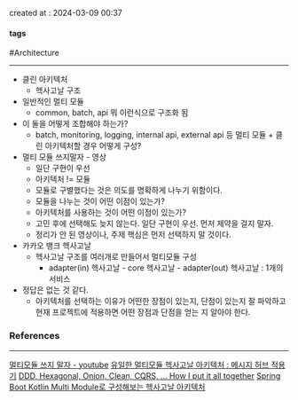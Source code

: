created at : 2024-03-09 00:37

#### tags

#Architecture 

--- 

- 클린 아키텍처
	- 헥사고날 구조
- 일반적인 멀티 모듈
	- common, batch, api 뭐 이런식으로 구조화 됨
- 이 둘을 어떻게 조합해야 하는가?
	- batch, monitoring, logging, internal api, external api 등 멀티 모듈 + 클린 아키텍처할 경우 어떻게 구성?
- 멀티 모듈 쓰지말자 - 영상
	- 일단 구현이 우선
	- 아키텍처 != 모듈
	- 모듈로 구별했다는 것은 의도를 명확하게 나누기 위함이다.
	- 모듈을 나누는 것이 어떤 이점이 있는가?
	- 아키텍처를 사용하는 것이 어떤 이점이 있는가?
	- 고민 후에 선택해도 늦지 않는다. 일단 구현이 우선. 먼저 제약을 걸지 말자.
	- 정리가 안 된 영상이나, 주제 핵심은 먼저 선택하지 말 것이다.
- 카카오 뱅크 헥사고날
	- 헥사고날 구조를 여러개로 만들어서 멀티모듈 구성
		- adapter(in) 헥사고날 - core 헥사고날 - adapter(out) 헥사고날 : 1개의 서비스
- 정답은 없는 것 같다.
	- 아키텍처를 선택하는 이유가 어떤한 장점이 있는지, 단점이 있는지 잘 파악하고 현재 프로젝트에 적용하면 어떤 장점과 단점을 얻는 지 알아야 한다.
### References
---
[멀티모듈 쓰지 말자 - youtube](https://www.youtube.com/watch?v=6FiNarz3pOA)
[유일한 멀티모듈 헥사고날 아키텍처 : 메시지 허브 적용기](https://tech.kakaobank.com/posts/2311-hexagonal-architecture-in-messaging-hub/)
[DDD, Hexagonal, Onion, Clean, CQRS, … How I put it all together](https://herbertograca.com/2017/11/16/explicit-architecture-01-ddd-hexagonal-onion-clean-cqrs-how-i-put-it-all-together/)
[Spring Boot Kotlin Multi Module로 구성해보는 헥사고날 아키텍처](https://techblog.woowahan.com/12720/)